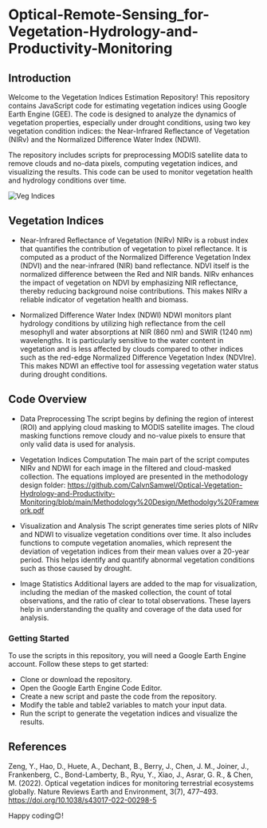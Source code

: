# Optical-Remote-Sensing_for-Vegetation-Hydrology-and-Productivity-Monitoring

## Introduction
Welcome to the Vegetation Indices Estimation Repository! This repository contains JavaScript code for estimating vegetation indices using Google Earth Engine (GEE). The code is designed to analyze the dynamics of vegetation properties, especially under drought conditions, using two key vegetation condition indices: the Near-Infrared Reflectance of Vegetation (NIRv) and the Normalized Difference Water Index (NDWI).

The repository includes scripts for preprocessing MODIS satellite data to remove clouds and no-data pixels, computing vegetation indices, and visualizing the results. This code can be used to monitor vegetation health and hydrology conditions over time.

![Veg Indices](https://github.com/user-attachments/assets/4b6d4e43-0e14-49f2-aa98-52d655ae0369)


## Vegetation Indices
* Near-Infrared Reflectance of Vegetation (NIRv)
NIRv is a robust index that quantifies the contribution of vegetation to pixel reflectance. It is computed as a product of the Normalized Difference Vegetation Index (NDVI) and the near-infrared (NIR) band reflectance. NDVI itself is the normalized difference between the Red and NIR bands. NIRv enhances the impact of vegetation on NDVI by emphasizing NIR reflectance, thereby reducing background noise contributions. This makes NIRv a reliable indicator of vegetation health and biomass.

* Normalized Difference Water Index (NDWI)
NDWI monitors plant hydrology conditions by utilizing high reflectance from the cell mesophyll and water absorptions at NIR (860 nm) and SWIR (1240 nm) wavelengths. It is particularly sensitive to the water content in vegetation and is less affected by clouds compared to other indices such as the red-edge Normalized Difference Vegetation Index (NDVIre). This makes NDWI an effective tool for assessing vegetation water status during drought conditions.

## Code Overview
* Data Preprocessing
The script begins by defining the region of interest (ROI) and applying cloud masking to MODIS satellite images. The cloud masking functions remove cloudy and no-value pixels to ensure that only valid data is used for analysis.

* Vegetation Indices Computation
The main part of the script computes NIRv and NDWI for each image in the filtered and cloud-masked collection. The equations imployed are presented in the methodology design folder: https://github.com/CalvnSamwel/Optical-Vegetation-Hydrology-and-Productivity-Monitoring/blob/main/Methodology%20Design/Methodolgy%20Framework.pdf

* Visualization and Analysis
The script generates time series plots of NIRv and NDWI to visualize vegetation conditions over time. It also includes functions to compute vegetation anomalies, which represent the deviation of vegetation indices from their mean values over a 20-year period. This helps identify and quantify abnormal vegetation conditions such as those caused by drought.

* Image Statistics
Additional layers are added to the map for visualization, including the median of the masked collection, the count of total observations, and the ratio of clear to total observations. These layers help in understanding the quality and coverage of the data used for analysis.


### Getting Started
To use the scripts in this repository, you will need a Google Earth Engine account. Follow these steps to get started:

* Clone or download the repository.
* Open the Google Earth Engine Code Editor.
* Create a new script and paste the code from the repository.
* Modify the table and table2 variables to match your input data.
* Run the script to generate the vegetation indices and visualize the results.


## References
Zeng, Y., Hao, D., Huete, A., Dechant, B., Berry, J., Chen, J. M., Joiner, J., Frankenberg, C., Bond-Lamberty, B., Ryu, Y., Xiao, J., Asrar, G. R., & Chen, M. (2022). Optical vegetation indices for monitoring terrestrial ecosystems globally. Nature Reviews Earth and Environment, 3(7), 477–493. https://doi.org/10.1038/s43017-022-00298-5

Happy coding😊!
